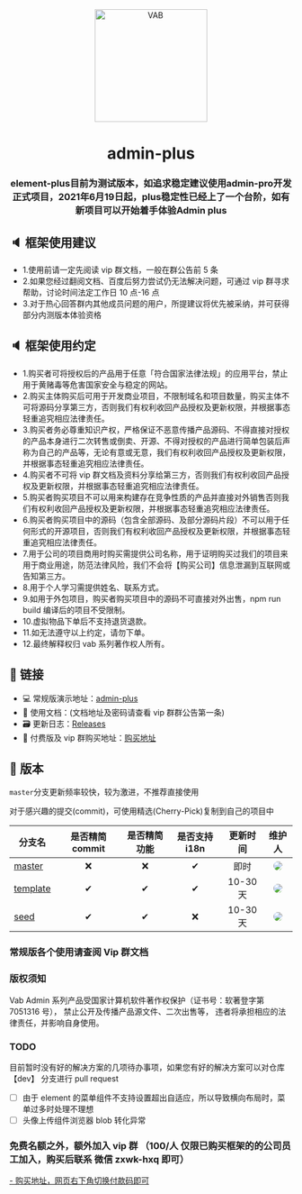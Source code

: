 <div align="center"><img width="200" src="https://gitee.com/chu1204505056/image/raw/master/logo/vab.svg" alt="VAB"/>
<h1> admin-plus</h1>
<h3> element-plus目前为测试版本，如追求稳定建议使用admin-pro开发正式项目，2021年6月19日起，plus稳定性已经上了一个台阶，如有新项目可以开始着手体验Admin plus</h3>
</div>

## 🔈 框架使用建议

- 1.使用前请一定先阅读 vip 群文档，一般在群公告前 5 条
- 2.如果您经过翻阅文档、百度后努力尝试仍无法解决问题，可通过 vip 群寻求帮助，讨论时间法定工作日 10 点-16 点
- 3.对于热心回答群内其他成员问题的用户，所提建议将优先被采纳，并可获得部分内测版本体验资格

## 🔈 框架使用约定

- 1.购买者可将授权后的产品用于任意「符合国家法律法规」的应用平台，禁止用于黄赌毒等危害国家安全与稳定的网站。
- 2.购买主体购买后可用于开发商业项目，不限制域名和项目数量，购买主体不可将源码分享第三方，否则我们有权利收回产品授权及更新权限，并根据事态轻重追究相应法律责任。
- 3.购买者务必尊重知识产权，严格保证不恶意传播产品源码、不得直接对授权的产品本身进行二次转售或倒卖、开源、不得对授权的产品进行简单包装后声称为自己的产品等，无论有意或无意，我们有权利收回产品授权及更新权限，并根据事态轻重追究相应法律责任。
- 4.购买者不可将 vip 群文档及资料分享给第三方，否则我们有权利收回产品授权及更新权限，并根据事态轻重追究相应法律责任。
- 5.购买者购买项目不可以用来构建存在竞争性质的产品并直接对外销售否则我们有权利收回产品授权及更新权限，并根据事态轻重追究相应法律责任。
- 6.购买者购买项目中的源码（包含全部源码、及部分源码片段）不可以用于任何形式的开源项目，否则我们有权利收回产品授权及更新权限，并根据事态轻重追究相应法律责任。
- 7.用于公司的项目商用时购买需提供公司名称，用于证明购买过我们的项目来用于商业用途，防范法律风险，我们不会将【购买公司】信息泄漏到互联网或告知第三方。
- 8.用于个人学习需提供姓名、联系方式。
- 9.如用于外包项目，购买者购买项目中的源码不可直接对外出售，npm run build 编译后的项目不受限制。
- 10.虚拟物品下单后不支持退货退款。
- 11.如无法遵守以上约定，请勿下单。
- 12.最终解释权归 vab 系列著作权人所有。

## 🔗 链接

- 💻 常规版演示地址：[admin-plus](https://chu1204505056.gitee.io/admin-plus/)
- 📝 使用文档：(文档地址及密码请查看 vip 群群公告第一条)
- 🗃 更新日志：[Releases](https://github.com/vue-admin-beautiful/admin-plus/releases)
- 📌 付费版及 vip 群购买地址：[购买地址](https://vue-admin-beautiful.com/authorization/)

## 🌱 版本

`master`分支更新频率较快，较为激进，不推荐直接使用

对于感兴趣的提交(commit)，可使用精选(Cherry-Pick)复制到自己的项目中

| 分支名                                                                             | 是否精简 commit | 是否精简功能 | 是否支持 i18n | 更新时间 |                                                                                                   维护人                                                                                                    |
|---------------------------------------------------------------------------------| :-------------: | :----------: | :-----------: | :------: | :---------------------------------------------------------------------------------------------------------------------------------------------------------------------------------------------------------: |
| [master](https://github.com/vue-admin-beautiful/admin-plus/)                    |       ❌        |      ❌      |       ✔       |   即时   |  <a href="https://github.com/chuzhixin" target="_blank"><img style="border-radius:999px" src="https://avatars3.githubusercontent.com/u/26647258?s=50&u=753921fb23f418996dffd6196e89729fcb2329ed&v=4"/></a>  |
| [template](https://github.com/vue-admin-beautiful/admin-plus/tree/template)     |        ✔        |      ✔       |       ✔       | 10-30 天 | <a href="https://github.com/FlowPeakFish" target="_blank"><img style="border-radius:999px" src="https://avatars3.githubusercontent.com/u/29328241?s=50&u=bb0977b405ccf1a101ce4e18e4fb8d958854ca60&v=4"/></a> |
| [seed](https://github.com/vue-admin-beautiful/admin-plus/tree/seed)             |        ✔        |      ✔       |      ❌       | 10-30 天 | <a href="https://github.com/FlowPeakFish" target="_blank"><img style="border-radius:999px" src="https://avatars3.githubusercontent.com/u/29328241?s=50&u=bb0977b405ccf1a101ce4e18e4fb8d958854ca60&v=4"/></a> |

### 常规版各个使用请查阅 Vip 群文档

### 版权须知

Vab Admin 系列产品受国家计算机软件著作权保护（证书号：软著登字第 7051316 号），
禁止公开及传播产品源文件、二次出售等，
违者将承担相应的法律责任，并影响自身使用。

### TODO

目前暂时没有好的解决方案的几项待办事项，如果您有好的解决方案可以对仓库 【dev】 分支进行 pull request

- [ ] 由于 element 的菜单组件不支持设置超出自适应，所以导致横向布局时，菜单过多时处理不理想
- [ ] 头像上传组件浏览器 blob 转化异常

### 免费名额之外，额外加入 vip 群 （100/人 仅限已购买框架的的公司员工加入，购买后联系 微信 zxwk-hxq 即可）

[- 购买地址，网页右下角切换付款码即可](https://vue-admin-beautiful.com/authorization/)
